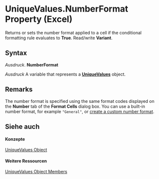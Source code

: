 
# UniqueValues.NumberFormat Property (Excel)

Returns or sets the number format applied to a cell if the conditional formatting rule evaluates to  **True**. Read/write **Variant**.


## Syntax

 _Ausdruck_. **NumberFormat**

 _Ausdruck_ A variable that represents a **[UniqueValues](1b8f056f-040c-7df4-8895-26a520cf6c1b.md)** object.


## Remarks

The number format is specified using the same format codes displayed on the  **Number** tab of the **Format Cells** dialog box. You can use a built-in number format, for example `"General"`, or [create a custom number format](http://office.microsoft.com/en-us/excel-help/create-or-delete-a-custom-number-format-HP010342372.aspx).


## Siehe auch


#### Konzepte


[UniqueValues Object](1b8f056f-040c-7df4-8895-26a520cf6c1b.md)
#### Weitere Ressourcen


[UniqueValues Object Members](http://msdn.microsoft.com/library/53c161ba-b9ef-e052-2fd3-4c662454c5fc%28Office.15%29.aspx)